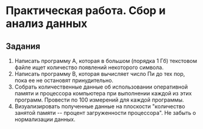 # Практическая работа. Сбор и анализ данных

## Задания

1. Написать программу A, которая в большом (порядка 1 Гб) текстовом файле ищет количество появлений некоторого символа.
1. Написать программу B, которая вычисляет число Пи до тех пор, пока ее не остановят принудительно.
1. Собрать количественные данные об использовании оперативной памяти и процессора компьютера при выполнении каждой из этих программ. Провести по 100 измерений для каждой программы.
1. Визуализировать полученные данные на плоскости "количество занятой памяти -- процент загруженности процессора". Не забыть о нормализации данных.

